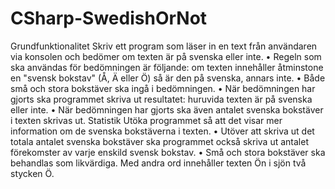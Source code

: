 # CSharp-SwedishOrNot

Grundfunktionalitet
Skriv ett program som läser in en text från användaren via konsolen och bedömer om texten är på svenska eller inte.
•	Regeln som ska användas för bedömningen är följande: om texten innehåller åtminstone en "svensk bokstav" (Å, Ä eller Ö) så är den på svenska, annars inte.
•	Både små och stora bokstäver ska ingå i bedömningen.
•	När bedömningen har gjorts ska programmet skriva ut resultatet: huruvida texten är på svenska eller inte.
•	När bedömningen har gjorts ska även antalet svenska bokstäver i texten skrivas ut.
Statistik
Utöka programmet så att det visar mer information om de svenska bokstäverna i texten.
•	Utöver att skriva ut det totala antalet svenska bokstäver ska programmet också skriva ut antalet förekomster av varje enskild svensk bokstav.
•	Små och stora bokstäver ska behandlas som likvärdiga. Med andra ord innehåller texten Ön i sjön två stycken Ö.


 

